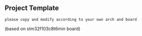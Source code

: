 ## Project Template

`please copy and modify according to your own arch and board`

(based on stm32f103c8t6min board)